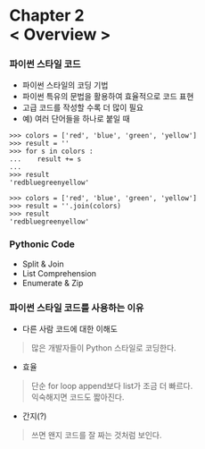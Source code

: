 Chapter 2<br/>
< Overview >
=====================


### 파이썬 스타일 코드
- 파이썬 스타일의 코딩 기법
- 파이썬 특유의 문법을 활용하여 효율적으로 코드 표현
- 고급 코드를 작성할 수록 더 많이 필요
- 예) 여러 단어들을 하나로 붙일 때

```
>>> colors = ['red', 'blue', 'green', 'yellow']
>>> result = ''
>>> for s in colors :
...    result += s
...
>>> result
'redbluegreenyellow'        

>>> colors = ['red', 'blue', 'green', 'yellow']
>>> result = ''.join(colors)
>>> result
'redbluegreenyellow'
```


### Pythonic Code
- Split & Join
- List Comprehension
- Enumerate & Zip


### 파이썬 스타일 코드를 사용하는 이유
- 다른 사람 코드에 대한 이해도
> 많은 개발자들이 Python 스타일로 코딩한다.

- 효율
> 단순 for loop append보다 list가 조금 더 빠르다.<br/>
> 익숙해지면 코드도 짧아진다.

- 간지(?)
> 쓰면 왠지 코드를 잘 짜는 것처럼 보인다.
